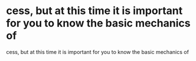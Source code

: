 # cess, but at this time it is important for you to know the basic mechanics of

cess, but at this time it is important for you to know the basic mechanics of